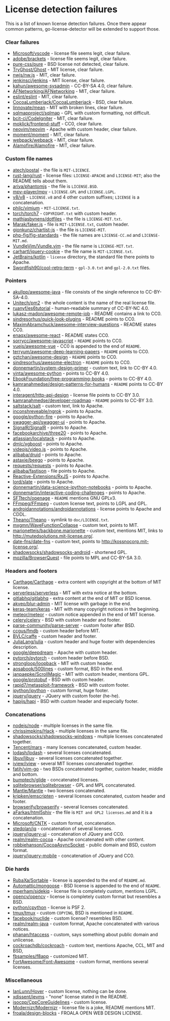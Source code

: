 # License detection failures

This is a list of known license detection failures. Once there appear common patterns, go-license-detector
will be extended to support those.

### Clear failures
* [Microsoft/vscode](https://github.com/Microsoft/vscode/blob/master/LICENSE.txt) - license file seems legit, clear failure.
* [adobe/brackets](https://github.com/adobe/brackets/blob/master/LICENSE) - license file seems legit, clear failure.
* [pure-css/pure](https://github.com/pure-css/pure/blob/master/LICENSE.md) - BSD license not detected, clear failure.
* [TryGhost/Ghost](https://github.com/TryGhost/Ghost/blob/master/LICENSE) - MIT license, clear failure.
* [nwjs/nw.js](https://github.com/nwjs/nw.js/blob/nw28/LICENSE) - MIT, clear failure.
* [jenkinsci/jenkins](https://github.com/jenkinsci/jenkins/blob/master/LICENSE.txt) - MIT license, clear failure.
* [kahun/awesome-sysadmin](https://github.com/kahun/awesome-sysadmin/blob/master/LICENSE.txt) - CC-BY-SA 4.0, clear failure.
* [AFNetworking/AFNetworking](https://github.com/AFNetworking/AFNetworking/blob/master/LICENSE) - MIT, clear failure.
* [eslint/eslint](https://github.com/eslint/eslint/blob/master/LICENSE) - MIT, clear failure.
* [CocoaLumberjack/CocoaLumberjack](https://github.com/CocoaLumberjack/CocoaLumberjack/blob/master/LICENSE.txt) - BSD, clear failure.
* [linnovate/mean](https://github.com/linnovate/mean/blob/master/LICENSE) - MIT with broken lines, clear failure.
* [sqlmapproject/sqlmap](https://github.com/sqlmapproject/sqlmap/blob/master/LICENSE) - GPL with custom formatting, not difficult.
* [bcit-ci/CodeIgniter](https://github.com/bcit-ci/CodeIgniter/blob/develop/license.txt) - MIT, clear failure.
* [moklick/frontend-stuff](https://github.com/moklick/frontend-stuff/blob/master/LICENSE) - CC0, clear failure.
* [neovim/neovim](https://github.com/neovim/neovim/blob/master/LICENSE) - Apache with custom header, clear failure.
* [moment/moment](https://github.com/moment/moment/blob/develop/LICENSE) - MIT, clear failure.
* [webpack/webpack](https://github.com/webpack/webpack/blob/master/LICENSE) - MIT, clear failure.
* [Alamofire/Alamofire](https://github.com/Alamofire/Alamofire/blob/master/LICENSE) - MIT, clear failure.

### Custom file names
* [atech/postal](https://github.com/atech/postal) - the file is `MIT-LICENCE`.
* [rust-lang/rust](https://github.com/rust-lang/rust) - license files: `LICENSE-APACHE` and `LICENSE-MIT`; also the README tells about them.
* [ariya/phantomjs](https://github.com/ariya/phantomjs/blob/master/LICENSE.BSD) - the file is `LICENSE.BSD`.
* [mpv-player/mpv](https://github.com/mpv-player/mpv) - `LICENSE.GPL` and `LICENSE.LGPL`.
* [v8/v8](https://github.com/v8/v8) - `LICENSE.v8` and 4 other custom suffixes; `LICENSE` is a concatenation.
* [philc/vimium](https://github.com/philc/vimium/blob/master/MIT-LICENSE.txt) - `MIT-LICENSE.txt`.
* [torch/torch7](https://github.com/torch/torch7/blob/master/COPYRIGHT.txt) - `COPYRIGHT.txt` with custom header.
* [mathiasbynens/dotfiles](https://github.com/mathiasbynens/dotfiles/blob/master/LICENSE-MIT.txt) - the file is `LICENSE-MIT.txt`.
* [Marak/faker.js](https://github.com/Marak/faker.js/blob/master/MIT-LICENSE.txt) - file is `MIT-LICENSE.txt`, custom header.
* [gionkunz/chartist-js](https://github.com/gionkunz/chartist-js/blob/develop/LICENSE-MIT) - the file is `LICENSE-MIT`.
* [php-fig/fig-standards](https://github.com/php-fig/fig-standards) - the file names are `LICENSE-CC.md` and `LICENSE-MIT.md`.
* [VundleVim/Vundle.vim](https://github.com/VundleVim/Vundle.vim/blob/master/LICENSE-MIT.txt) - the file name is `LICENSE-MIT.txt`.
* [carhartl/jquery-cookie](https://github.com/carhartl/jquery-cookie/blob/master/MIT-LICENSE.txt) - the file name is `MIT-LICENSE.txt`.
* [JetBrains/kotlin](https://github.com/JetBrains/kotlin/tree/master/license) - `license` directory, the standard file there points to Apache.
* [Swordfish90/cool-retro-term](https://github.com/Swordfish90/cool-retro-term) - `gpl-3.0.txt` and `gpl-2.0.txt` files.

### Pointers
* [akullpp/awesome-java](https://github.com/akullpp/awesome-java/blob/master/LICENSE.md) - file consists of the single reference to CC-BY-SA-4.0.
* [Unitech/pm2](https://github.com/Unitech/pm2/blob/master/LICENSE) - the whole content is the name of the real license file.
* [ruanyf/es6tutorial](https://github.com/ruanyf/es6tutorial/blob/gh-pages/LICENSE) - human-readable summary of CC-BY-NC 4.0.
* [lukasz-madon/awesome-remote-job](https://github.com/lukasz-madon/awesome-remote-job) - README contains a link to CC0.
* [sindresorhus/quick-look-plugins](https://github.com/sindresorhus/quick-look-plugins) - README points to CC0.
* [MaximAbramchuck/awesome-interview-questions](https://github.com/MaximAbramchuck/awesome-interview-questions) - README states CC0.
* [enaqx/awesome-react](https://github.com/enaqx/awesome-react#license) - README states CC0.
* [sorrycc/awesome-javascript](https://github.com/sorrycc/awesome-javascript#license) - `README` points to CC0.
* [vuejs/awesome-vue](https://github.com/vuejs/awesome-vue) - CC0 is appended to the end of `README`.
* [terryum/awesome-deep-learning-papers](https://github.com/terryum/awesome-deep-learning-papers) - `README` points to CC0.
* [gztchan/awesome-design](https://github.com/gztchan/awesome-design) - `README` points to CC0.
* [sindresorhus/awesome-electron](https://github.com/sindresorhus/awesome-electron) - `README` points to CC0.
* [donnemartin/system-design-primer](https://github.com/donnemartin/system-design-primer/blob/master/LICENSE.txt) - custom text, link to CC-BY 4.0.
* [vinta/awesome-python](https://github.com/vinta/awesome-python/blob/master/LICENSE) - points to CC-BY 4.0.
* [EbookFoundation/free-programming-books](https://github.com/EbookFoundation/free-programming-books/blob/master/LICENSE) - points to CC-BY 4.0.
* [kamranahmedse/design-patterns-for-humans](https://github.com/kamranahmedse/design-patterns-for-humans#license) - `README` points to CC-BY 4.0.
* [interagent/http-api-design](https://github.com/interagent/http-api-design/blob/master/LICENSE.md) - license file points to CC-BY 3.0.
* [kamranahmedse/developer-roadmap](https://github.com/kamranahmedse/developer-roadmap) - `README` points to CC-BY 3.0.
* [saltstack/salt](https://github.com/saltstack/salt/blob/develop/LICENSE) - custom text, link to Apache.
* [inconshreveable/ngrok](https://github.com/inconshreveable/ngrok/blob/master/LICENSE) - points to Apache.
* [google/python-fire](https://github.com/google/python-fire/blob/master/LICENSE) - points to Apache.
* [swagger-api/swagger-ui](https://github.com/swagger-api/swagger-ui/blob/master/LICENSE) - points to Apache.
* [SignalR/SignalR](https://github.com/SignalR/SignalR/blob/dev/LICENSE.txt) - points to Apache.
* [facebookarchive/three20](https://github.com/facebookarchive/three20/blob/master/LICENSE) - points to Apache.
* [atlassian/localstack](https://github.com/atlassian/localstack/blob/master/LICENSE.txt) - points to Apache.
* [dmlc/xgboost](https://github.com/dmlc/xgboost/blob/master/LICENSE) - points to Apache.
* [videojs/video.js](https://github.com/videojs/video.js/blob/master/LICENSE) - points to Apache.
* [alibaba/druid](https://github.com/alibaba/druid/blob/master/license.txt) - points to Apache.
* [astaxie/beego](https://github.com/astaxie/beego/blob/master/LICENSE) - points to Apache.
* [requests/requests](https://github.com/requests/requests/blob/master/LICENSE) - points to Apache.
* [alibaba/fastjson](https://github.com/alibaba/fastjson/blob/master/license.txt) - file points to Apache.
* [Reactive-Extensions/RxJS](https://github.com/Reactive-Extensions/RxJS/blob/master/license.txt) - points to Apache.
* [lord/slate](https://github.com/lord/slate/blob/master/LICENSE) - points to Apache.
* [donnemartin/data-science-ipython-notebooks](https://github.com/donnemartin/data-science-ipython-notebooks/blob/master/LICENSE) - points to Apache.
* [donnemartin/interactive-coding-challenges](https://github.com/donnemartin/interactive-coding-challenges/blob/master/LICENSE) - points to Apache.
* [SFTtech/openage](https://github.com/SFTtech/openage) - `README` mentions GNU GPLv3.
* [FFmpeg/FFmpeg](https://github.com/FFmpeg/FFmpeg/blob/master/LICENSE.md) - custom license text, points to LGPL and GPL.
* [androidannotations/androidannotations](https://github.com/androidannotations/androidannotations/blob/develop/LICENSE.txt) - license points to Apache and CDDL.
* [Theano/Theano](https://github.com/Theano/Theano/blob/master/LICENSE.txt) - symlink to `doc/LICENSE.txt`.
* [mxgmn/WaveFunctionCollapse](https://github.com/mxgmn/WaveFunctionCollapse/blob/master/LICENSE.md) - custom text, points to MIT.
* [marionettejs/backbone.marionette](https://github.com/marionettejs/backbone.marionette/blob/master/license.txt) - custom text, mentions MIT, links to http://mutedsolutions.mit-license.org/.
* [date-fns/date-fns](https://github.com/date-fns/date-fns/blob/master/LICENSE.md) - custom text, points to http://kossnocorp.mit-license.org/.
* [shadowsocks/shadowsocks-android](https://github.com/shadowsocks/shadowsocks-android/blob/master/LICENSE) - shortened GPL.
* [mozilla/BrowserQuest](https://github.com/mozilla/BrowserQuest/blob/master/LICENSE) - file points to MPL and CC-BY-SA 3.0.

### Headers and footers
* [Carthage/Carthage](https://github.com/Carthage/Carthage/blob/master/LICENSE.md) - extra content with copyright at the bottom of MIT license.
* [serverless/serverless](https://github.com/serverless/serverless/blob/master/LICENSE.txt) - MIT with extra notice at the bottom.
* [gitlabhq/gitlabhq](https://github.com/gitlabhq/gitlabhq/blob/master/LICENSE) - extra content at the end of MIT or BSD license.
* [akveo/blur-admin](https://github.com/akveo/blur-admin/blob/master/LICENSE.txt) - MIT license with garbage in the end.
* [keras-team/keras](https://github.com/keras-team/keras/blob/master/LICENSE) - MIT with many copyright notices in the beginning.
* [meteor/meteor](https://github.com/meteor/meteor/blob/devel/LICENSE) - custom notice appended in the end of MIT license.
* [celery/celery](https://github.com/celery/celery/blob/master/LICENSE) - BSD with custom header and footer.
* [parse-community/parse-server](https://github.com/parse-community/parse-server/blob/master/LICENSE) - custom footer after BSD.
* [ccgus/fmdb](https://github.com/ccgus/fmdb/blob/master/LICENSE.txt) - custom header before MIT.
* [BVLC/caffe](https://github.com/BVLC/caffe/blob/master/LICENSE) - custom header and footer.
* [JuliaLang/julia](https://github.com/JuliaLang/julia/blob/master/LICENSE.md) - custom header and huge footer with dependencies description.
* [google/deepdream](https://github.com/google/deepdream/blob/master/LICENSE) - Apache with custom header.
* [pytorch/pytorch](https://github.com/pytorch/pytorch/blob/master/LICENSE) - custom header before BSD.
* [strongloop/loopback](https://github.com/strongloop/loopback/blob/master/LICENSE) - MIT with custom header.
* [aosabook/500lines](https://github.com/aosabook/500lines/blob/master/LICENSE.md) - custom format, BSD in the end.
* [janpaepke/ScrollMagic](https://github.com/janpaepke/ScrollMagic/blob/master/LICENSE.md) - MIT with custom header, mentions GPL.
* [google/protobuf](https://github.com/google/protobuf/blob/master/LICENSE) - BSD with custom header.
* [rapid7/metasploit-framework](https://github.com/rapid7/metasploit-framework/blob/master/COPYING) - BSD with custom footer.
* [ipython/ipython](https://github.com/ipython/ipython/blob/master/COPYING.rst) - custom format, huge footer.
* [jquery/jquery](https://github.com/jquery/jquery/blob/master/LICENSE.txt) - JQuery with custom footer (he-he).
* [hapijs/hapi](https://github.com/hapijs/hapi/blob/master/LICENSE) - BSD with custom header and especially footer.

### Concatenations
* [nodejs/node](https://github.com/nodejs/node/blob/master/LICENSE) - multiple licenses in the same file.
* [chrissimpkins/Hack](https://github.com/source-foundry/Hack/blob/master/LICENSE.md) - multiple licenses in the same file.
* [shadowsocks/shadowsocks-windows](https://github.com/shadowsocks/shadowsocks-windows/blob/master/LICENSE.txt) - multiple licenses concatenated together.
* [Tencent/mars](https://github.com/Tencent/mars/blob/master/LICENSE) - many licenses concatenated, custom header.
* [lodash/lodash](https://github.com/lodash/lodash/blob/master/LICENSE) - several licenses concatenated.
* [libuv/libuv](https://github.com/libuv/libuv/blob/v1.x/LICENSE) - several licenses concatenated together.
* [iview/iview](https://github.com/iview/iview/blob/2.0/LICENSE) - several MIT licenses concatenated together.
* [fatih/vim-go](https://github.com/fatih/vim-go/blob/master/LICENSE) - two BSDs concatenated together, custom header, middle and bottom. 
* [bumptech/glide](https://github.com/bumptech/glide/blob/master/LICENSE) - concatenated licenses.
* [sqlitebrowser/sqlitebrowser](https://github.com/sqlitebrowser/sqlitebrowser/blob/master/LICENSE) - GPL and MPL concatenated.
* [Mantle/Mantle](https://github.com/Mantle/Mantle/blob/master/LICENSE.md) - two licenses concatenated.
* [kripken/emscripten](https://github.com/kripken/emscripten/blob/incoming/LICENSE) - several licenses concatenated, custom header and footer.
* [browserify/browserify](https://github.com/browserify/browserify/blob/master/LICENSE) - several licenses concatenated.
* [aFarkas/html5shiv](https://github.com/aFarkas/html5shiv/blob/master/MIT%20and%20GPL2%20licenses.md) - the file is `MIT and GPL2 licenses.md` and it is a concatenation.
* [Microsoft/CNTK](https://github.com/Microsoft/CNTK/blob/master/LICENSE.md) - custom format, concatenation.
* [stedolan/jq](https://github.com/stedolan/jq/blob/master/COPYING) - concatenation of several licenses.
* [jquery/jquery-ui](https://github.com/jquery/jquery-ui/blob/master/LICENSE.txt) - concatenation of JQuery and CC0.
* [realm/realm-cocoa](https://github.com/realm/realm-cocoa/blob/master/LICENSE) - Apache concatenated with other content.
* [robbiehanson/CocoaAsyncSocket](https://github.com/robbiehanson/CocoaAsyncSocket/blob/master/LICENSE.txt) - public domain and BSD, custom format.
* [jquery/jquery-mobile](https://github.com/jquery/jquery-mobile/blob/master/LICENSE.txt) - concatenation of JQuery and CC0.

### Die hards
* [RubaXa/Sortable](https://github.com/RubaXa/Sortable) - license is appended to the end of `README.md`.
* [Automattic/mongoose](https://github.com/Automattic/mongoose) - BSD license is appended to the end of `README`.
* [mperham/sidekiq](https://github.com/mperham/sidekiq/blob/master/LICENSE) - license file is completely custom, mentions LGPL.
* [opencv/opencv](https://github.com/opencv/opencv/blob/master/LICENSE) - license is completely custom format but resembles a BSD.
* [python/cpython](https://github.com/python/cpython/blob/master/LICENSE) - license is PSF 2.
* [tmux/tmux](https://github.com/tmux/tmux) - custom `COPYING`, BSD is mentioned in `README`.
* [facebook/nuclide](https://github.com/facebook/nuclide/blob/master/LICENSE) - custom license? resembles BSD.
* [realm/realm-java](https://github.com/realm/realm-java/blob/master/LICENSE) - custom format, Apache concatenated with various notices.
* [phanan/htaccess](https://github.com/phanan/htaccess/blob/master/LICENSE) - custom, says something about public domain and unlicense.
* [cockroachdb/cockroach](https://github.com/cockroachdb/cockroach/blob/master/LICENSE) - custom text, mentions Apache, CCL, MIT and BSD, 
* [fbsamples/f8app](https://github.com/fbsamples/f8app/blob/master/LICENSE) - customized MIT.
* [FortAwesome/Font-Awesome](https://github.com/FortAwesome/Font-Awesome/blob/master/LICENSE.txt) - custom format, mentions several licenses.

### Miscellaneous
* [IanLunn/Hover](https://github.com/IanLunn/Hover/blob/master/license.txt) - custom license, nothing can be done.
* [xdissent/ievms](https://github.com/xdissent/ievms) - "none" license stated in the README.
* [isocpp/CppCoreGuidelines](https://github.com/isocpp/CppCoreGuidelines/blob/master/LICENSE) - custom license.
* [Modernizr/Modernizr](https://github.com/Modernizr/Modernizr) - license file is a joke, README mentions MIT.
* [froala/design-blocks](https://github.com/froala/design-blocks/blob/dev/LICENSE) - FROALA OPEN WEB DESIGN LICENSE.
